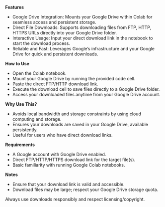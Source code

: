 **Features**

* Google Drive Integration: Mounts your Google Drive within Colab for seamless access and persistent storage.
* Direct File Downloads: Supports downloading files from FTP, HTTP, HTTPS URLs directly into your Google Drive folder.
* Interactive Usage: Input your direct download link in the notebook to start the download process.
* Reliable and Fast: Leverages Google’s infrastructure and your Google Drive for quick and persistent downloads.

**How to Use**

* Open the Colab notebook.
* Mount your Google Drive by running the provided code cell.
* Paste the direct FTP/HTTP download link.
* Execute the download cell to save files directly to a Google Drive folder.
* Access your downloaded files anytime from your Google Drive account.

**Why Use This?**

* Avoids local bandwidth and storage constraints by using cloud computing and storage.
* Ensures your downloads are saved in your Google Drive, available persistently.
* Useful for users who have direct download links.

**Requirements**

* A Google account with Google Drive enabled.
* Direct FTP/HTTP/HTTPS download link for the target file(s).
* Basic familiarity with running Google Colab notebooks.

**Notes**

* Ensure that your download link is valid and accessible.
* Download files may be large; respect your Google Drive storage quota.


Always use downloads responsibly and respect licensing/copyright.



